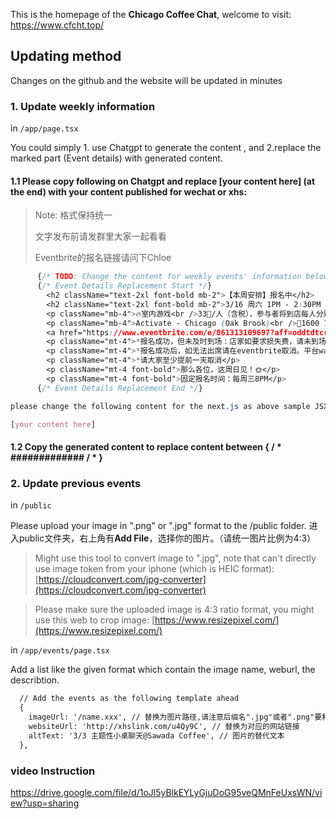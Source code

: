 This is the homepage of the **Chicago Coffee Chat**, welcome to visit: https://www.cfcht.top/



## Updating method

Changes on the github and the website will be updated in minutes

### 1. Update weekly information
in `/app/page.tsx`

You could simply 1. use Chatgpt to generate the content , and 2.replace the marked part (Event details) with generated content.

#### 1.1 Please copy following on Chatgpt and replace [your content here] (at the end) with your content published for wechat or xhs:
>Note: 格式保持统一
>
> 文字发布前请发群里大家一起看看
>
> Eventbrite的报名链接请问下Chloe
```css
      {/* TODO: Change the content for weekly events' information below */}
      {/* Event Details Replacement Start */}
        <h2 className="text-2xl font-bold mb-2">【本周安排】报名中</h2>
        <h2 className="text-2xl font-bold mb-2">3/16 周六 1PM - 2:30PM </h2>
        <p className="mb-4">🔥室内游戏<br />33🔪/人（含税），参与者将到店每人分别向店家付款（店家只接受信用卡）<br />限定报名人数：20人，Waitlist人数：5人</p>
        <p className="mb-4">Activate - Chicago (Oak Brook)<br />📍1600 16th St Unit 6, Oak Brook, IL 60523<br />（距离Loop车程大概30分钟，请各位合理安排出行时间）<br />看需求灵活变通：游戏结束后，大家想的话可以一起去看染绿的湖，散散步</p>
        <a href="https://www.eventbrite.com/e/861313109697?aff=oddtdtcreator" target="_blank" className="inline-block bg-blue-500 text-white p-2 rounded hover:bg-blue-700 transition duration-300 ease-in-out">报名🔗</a>
        <p className="mt-4">*报名成功，但未及时到场：店家如要求损失费，请未到场的个人承担全部所需费用</p>
        <p className="mt-4">*报名成功后，如无法出席请在eventbrite取消。平台waitlist将发送补位邮件，请大家留意自己的邮箱</p>
        <p className="mt-4">*请大家至少提前一天取消</p>
        <p className="mt-4 font-bold">那么各位，这周日见！🌞</p>
        <p className="mt-4 font-bold">固定报名时间：每周三8PM</p>
      {/* Event Details Replacement End */}

please change the following content for the next.js as above sample JSX code format, do not use react, no need <div>:

[your content here]
```
#### 1.2 Copy the generated content to replace content between { / * ############# / * }

### 2. Update previous events
in `/public`

Please upload your image in ".png" or ".jpg" format to the /public folder. 进入public文件夹，右上角有**Add File**，选择你的图片。（请统一图片比例为4:3）

> Might use this tool to convert image to ".jpg", note that can't directly use image token from your iphone (which is HEIC format):[https://cloudconvert.com/jpg-converter](https://cloudconvert.com/jpg-converter)

> Please make sure the uploaded image is 4:3 ratio format, you might use this web to crop image: [https://www.resizepixel.com/](https://www.resizepixel.com/)


in `/app/events/page.tsx`

Add a list like the given format which contain the image name, weburl, the describtion.

```html
  // Add the events as the following template ahead
  {
    imageUrl: '/name.xxx', // 替换为图片路径,请注意后缀名".jpg"或者".png"要和你上传的图片相同
    websiteUrl: 'http://xhslink.com/u4Qy9C', // 替换为对应的网站链接
    altText: '3/3 主题性小桌聊天@Sawada Coffee', // 图片的替代文本
  },
```

### video Instruction
https://drive.google.com/file/d/1oJl5yBlkEYLyGjuDoG95veQMnFeUxsWN/view?usp=sharing

